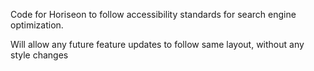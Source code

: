Code for Horiseon to follow accessibility standards for search engine optimization.

Will allow any future feature updates to follow same layout, without any style changes
